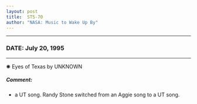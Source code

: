 ```yaml
---
layout: post
title:  STS-70
author: "NASA: Music to Wake Up By"
---
```


----
### DATE: July 20, 1995
----
✺ Eyes of Texas by UNKNOWN

##### Comment:
* a UT song. Randy Stone switched from an Aggie song to a UT song.
